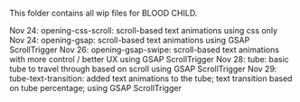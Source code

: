 This folder contains all wip files for BLOOD CHILD.

Nov 24: opening-css-scroll: scroll-based text animations using css only
Nov 24: opening-gsap: scroll-based text animations using GSAP ScrollTrigger
Nov 26: opening-gsap-swipe: scroll-based text animations with more control / better UX using GSAP ScrollTrigger
Nov 28: tube: basic tube to travel through based on scroll using GSAP ScrollTrigger
Nov 29: tube-text-transition: added text animations to the tube; text transition based on tube percentage; using GSAP ScrollTrigger